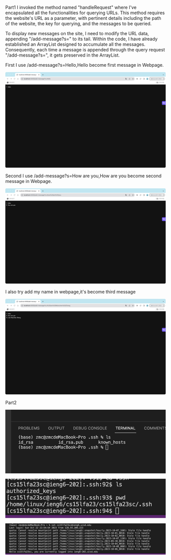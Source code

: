 Part1
I invoked the method named "handleRequest" where I've encapsulated all the functionalities for querying URLs. This method requires the website's URL as a parameter, with pertinent details including the path of the website, the key for querying, and the messages to be queried. 

To display new messages on the site, I need to modify the URL data, appending "/add-message?s=" to its tail. Within the code, I have already established an ArrayList designed to accumulate all the messages. Consequently, each time a message is appended through the query request "/add-message?s=", it gets preserved in the ArrayList.

First I use /add-message?s=Hello,Hello become first message in Webpage.

![image](https://raw.githubusercontent.com/zmc0806/cse15L-lab-report2/main/Hello.jpeg)

Second I use /add-message?s=How are you,How are you become second message in Webpage.

![image](https://raw.githubusercontent.com/zmc0806/cse15L-lab-report2/main/howareyou.jpeg)

I also try add my name in webpage,it's become third message

![image](https://raw.githubusercontent.com/zmc0806/cse15L-lab-report2/main/myname.jpeg)


Part2

![image](https://raw.githubusercontent.com/zmc0806/cse15L-lab-report2/main/1.jpeg)

![image](https://raw.githubusercontent.com/zmc0806/cse15L-lab-report2/main/2.jpeg)

![image](https://raw.githubusercontent.com/zmc0806/cse15L-lab-report2/main/3.jpeg)
